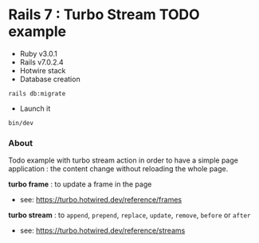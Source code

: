 # Rails 7 : Turbo Stream TODO example

* Ruby v3.0.1
* Rails v7.0.2.4
* Hotwire stack
* Database creation
```shell
rails db:migrate
```
* Launch it
```shell
bin/dev
```

### About

Todo example with turbo stream action in order to have a simple page application : the content change without reloading the whole page.

__turbo frame__ : to update a frame in the page

- see: https://turbo.hotwired.dev/reference/frames

__turbo stream__ : to `append`, `prepend`, `replace`, `update`, `remove`, `before` or `after`

- see: https://turbo.hotwired.dev/reference/streams